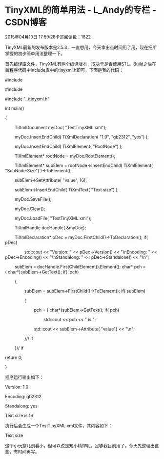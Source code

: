 # TinyXML的简单用法 - L_Andy的专栏 - CSDN博客

2015年04月10日 17:59:28[卡哥](https://me.csdn.net/L_Andy)阅读数：1622



TinyXML最新的发布版本是2.5.3，一直想用，今天拿出点时间用了用，现在把所掌握的初步简单用法整理一下。

首先编译库文件，TinyXML有两个编译版本，取决于是否使用STL。Build之后在新程序代码中include库中的tinyxml.h即可。下面是我的代码：

#include <cstdio>

#include <iostream>

#include "../tinyxml.h"

int main()

{

        TiXmlDocument myDoc( "TestTinyXML.xml");

        myDoc.InsertEndChild( TiXmlDeclaration( "1.0", "gb2312", "yes") );

        myDoc.InsertEndChild( TiXmlElement( "RootNode") );

        TiXmlElement* rootNode = myDoc.RootElement();

        TiXmlElement* subElem = rootNode->InsertEndChild( TiXmlElement( "SubNode:Size") )->ToElement();

        subElem->SetAttribute( "value", 16);

        subElem->InsertEndChild( TiXmlText( "Text size") );

        myDoc.SaveFile();

        myDoc.Clear();

        myDoc.LoadFile( "TestTinyXML.xml");

        TiXmlHandle docHandle( &myDoc);

        TiXmlDeclaration* pDec = myDoc.FirstChild()->ToDeclaration();
if( pDec)

                std::cout << "Version: " << pDec->Version() << "\nEncoding: " << pDec->Encoding() << "\nStandalong: " << pDec->Standalone() << "\n";

        subElem = docHandle.FirstChildElement().Element();
char* pch = ( char*)subElem->GetText();
if( !pch)

        {

                subElem = subElem->FirstChild()->ToElement();
if( subElem)

                {

                        pch = ( char*)subElem->GetText();
if( pch)

                                std::cout << pch << " is ";

                        std::cout << subElem->Attribute( "value") << "\n";

                }// if

        }// if

return 0;

}

程序运行输出如下：

Version: 1.0

Encoding: gb2312

Standalong: yes

Text size is 16

执行后会生成一个TestTinyXML.xml文件，其内容如下：

<?xmlversion="1.0" encoding="gb2312" standalone="yes" ?>
<RootNode>
<SubNode:Sizevalue="16">Text
 size</SubNode:Size>
</RootNode>

这个小玩意儿别看小，但可以说是短小精悍呢，足够我目前用了。今天先整理出这些，有时间再写。

